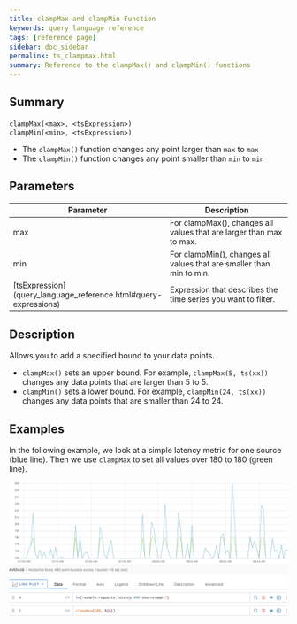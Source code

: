 ```yaml
---
title: clampMax and clampMin Function
keywords: query language reference
tags: [reference page]
sidebar: doc_sidebar
permalink: ts_clampmax.html
summary: Reference to the clampMax() and clampMin() functions
---
```

## Summary
```
clampMax(<max>, <tsExpression>)
clampMin(<min>, <tsExpression>)
```


* The `clampMax()` function changes any point larger than `max` to `max`
* The `clampMin()` function changes any point smaller than `min` to `min`


## Parameters

<table>
<tbody>
<thead>
<tr><th width="20%">Parameter</th><th width="80%">Description</th></tr>
</thead>
<tr>
<td>max</td>
<td>For clampMax(), changes all values that are larger than max to max.</td></tr>
<tr>
<td>min</td>
<td>For clampMin(), changes all values that are smaller than min to min.</td></tr>
<tr>
<td markdown="span"> [tsExpression](query_language_reference.html#query-expressions)</td>
<td>Expression that describes the time series you want to filter.</td>
</tr>
</tbody>
</table>

## Description

Allows you to add a specified bound to your data points.
* `clampMax()` sets an upper bound. For example, `clampMax(5, ts(xx))` changes any data points that are larger than 5 to 5.
* `clampMin()` sets a lower bound. For example, `clampMin(24, ts(xx))` changes any data points that are smaller than 24 to 24.

## Examples

In the following example, we look at a simple latency metric for one source (blue line). Then we use `clampMax` to set all values over 180 to 180 (green line).

![clamp max example](images/ts_clamp_max.png)
